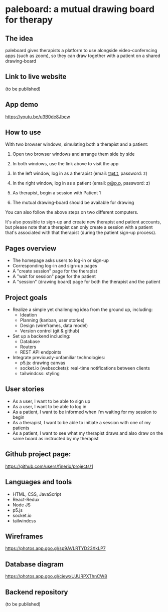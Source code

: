 # paleboard: a mutual drawing board for therapy

## The idea

paleboard gives therapists a platform to use alongside video-conferncing apps (such as zoom), so they can draw together with a patient on a shared drawing-board

## Link to live website

(to be published)

## App demo

https://youtu.be/u3B0de8Jbew

## How to use

With two browser windows, simulating both a therapist and a patient:

1. Open two browser windows and arrange them side by side

2. In both windows, use the link above to visit the app

3. In the left window, log in as a therapist (email: t@t.t, password: z)

4. In the right window, log in as a patient (email: p@p.p, password: z)

5. As therapist, begin a session with Patient 1

6. The mutual drawing-board should be available for drawing

You can also follow the above steps on two different computers.

It's also possible to sign-up and create new therapist and patient accounts, but please note that a therapist can only create a session with a patient that's associated with that therapist (during the patient sign-up process).

## Pages overview

- The homepage asks users to log-in or sign-up
- Corresponding log-in and sign-up pages
- A "create session" page for the therapist
- A "wait for session" page for the patient
- A "session" (drawing board) page for both the therapist and the patient

## Project goals

- Realize a simple yet challenging idea from the ground up, including:
  - Ideation
  - Planning (kanban, user stories)
  - Design (wireframes, data model)
  - Version control (git & github)
- Set up a backend including:
  - Database
  - Routers
  - REST API endpoints
- Integrate previously-unfamiliar technologies:
  - p5.js: drawing canvas
  - socket.io (websockets): real-time notifications between clients
  - tailwindcss: styling

## User stories

- As a user, I want to be able to sign up
- As a user, I want to be able to log in
- As a patient, I want to be informed when i'm waiting for my session to begin
- As a therapist, I want to be able to initiate a session with one of my patients
- As a patient, I want to see what my therapist draws and also draw on the same board as instructed by my therapist

## Github project page:

https://github.com/users/finerio/projects/1

## Languages and tools

- HTML, CSS, JavaScript
- React-Redux
- Node JS
- p5.js
- socket.io
- tailwindcss

## Wireframes

https://photos.app.goo.gl/sp9AVLRTYD23XkLP7

## Database diagram

https://photos.app.goo.gl/ciewxUJURPXThnCW8

## Backend repository

(to be published)
